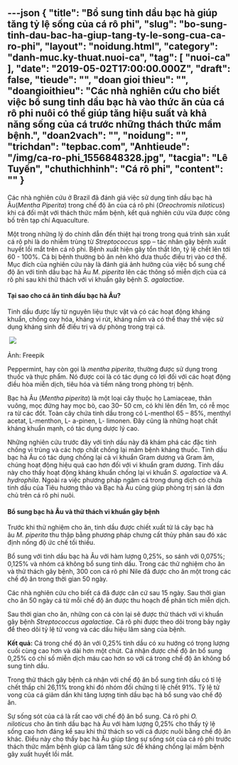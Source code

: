 ---json
{
    "title": "Bổ sung tinh dầu bạc hà giúp tăng tỷ lệ sống của cá rô phi",
    "slug": "bo-sung-tinh-dau-bac-ha-giup-tang-ty-le-song-cua-ca-ro-phi",
    "layout": "noidung.html",
    "category": "danh-muc.ky-thuat.nuoi-ca",
    "tag": [
        "nuoi-ca"
    ],
    "date": "2019-05-02T17:00:00.000Z",
    "draft": false,
    "tieude": "",
    "doan gioi thieu": "",
    "doangioithieu": "Các nhà nghiên cứu cho biết việc bổ sung tinh dầu bạc hà vào thức ăn của cá rô phi nuôi có thể giúp tăng hiệu suất và khả năng sống của cá trước những thách thức mầm bệnh.",
    "doan2vach": "",
    "noidung": "",
    "trichdan": "tepbac.com",
    "Anhtieude": "/img/ca-ro-phi_1556848328.jpg",
    "tacgia": "Lê Tuyến",
    "chuthichhinh": "Cá rô phi",
    "__content__": ""
}
---
<p>C&aacute;c nh&agrave; nghi&ecirc;n cứu ở Brazil đ&atilde; đ&aacute;nh gi&aacute; việc sử dụng tinh dầu bạc h&agrave; &Acirc;u(<em>Mentha Piperita</em>) trong chế độ ăn của c&aacute; r&ocirc; phi (<em>Oreochromis niloticus</em>) khi c&aacute; đối mặt với th&aacute;ch thức mầm bệnh, kết quả nghi&ecirc;n cứu vừa được c&ocirc;ng bố tr&ecirc;n tạp ch&iacute; Aquaculture.</p>

<p>Một trong những l&yacute; do ch&iacute;nh dẫn đến thiệt hại trong trong qu&aacute; tr&igrave;nh sản xuất c&aacute; r&ocirc; phi l&agrave; do nhiễm tr&ugrave;ng từ&nbsp;<em>Streptococcus</em>&nbsp;spp &ndash; t&aacute;c nh&acirc;n g&acirc;y bệnh xuất huyết lồi mắt tr&ecirc;n c&aacute; r&ocirc; phi. Bệnh xuất hiện g&acirc;y tổn thất lớn, tỷ lệ chết l&ecirc;n tới 60 - 100%. C&aacute; bị bệnh thường bỏ ăn n&ecirc;n kh&oacute; đưa thuốc điều trị v&agrave;o cơ thể. Mục đ&iacute;ch của nghi&ecirc;n cứu n&agrave;y l&agrave; đ&aacute;nh gi&aacute; ảnh hưởng của việc bổ sung chế độ ăn với tinh dầu bạc h&agrave; &Acirc;u&nbsp;<em>M. piperita</em>&nbsp;l&ecirc;n c&aacute;c th&ocirc;ng số miễn dịch của c&aacute; r&ocirc; phi sau khi thử th&aacute;ch với vi khuẩn g&acirc;y bệnh&nbsp;<em>S. agalactiae</em>.</p>

<h4>Tại sao cho c&aacute; ăn tinh dầu bạc h&agrave; &Acirc;u?</h4>

<p>Tinh dầu được lấy từ nguy&ecirc;n liệu thực vật v&agrave; c&oacute; c&aacute;c hoạt động kh&aacute;ng khuẩn, chống oxy h&oacute;a, kh&aacute;ng vi r&uacute;t, kh&aacute;ng nấm v&agrave; c&oacute; thể thay thế việc sử dụng kh&aacute;ng sinh để điều trị v&agrave; dự ph&ograve;ng trong trại c&aacute;.</p>

<p>&nbsp;<img src="https://tepbac.com/upload/images/2019/05/bac-ba-au-tren-ca_1556847327.jpg" /></p>

<p>Ảnh: Freepik</p>

<p>Peppermint, hay c&ograve;n gọi l&agrave;&nbsp;<em>mentha piperita</em>, thường được sử dụng trong thuốc v&agrave; thực phẩm. N&oacute; được coi l&agrave; c&oacute; t&aacute;c dụng c&oacute; lợi đối với c&aacute;c hoạt động điều h&ograve;a miễn dịch, ti&ecirc;u h&oacute;a v&agrave; tiềm năng trong ph&ograve;ng trị bệnh.&nbsp;</p>

<p>Bạc h&agrave; &Acirc;u (<em>Mentha piperita</em>) l&agrave; một loại c&acirc;y thuộc họ Lamiaceae, th&acirc;n vu&ocirc;ng, mọc đứng hay mọc b&ograve;, cao 30&ndash; 50 cm, c&oacute; khi l&ecirc;n đến 1m, c&oacute; rễ mọc ra từ c&aacute;c đốt. To&agrave;n c&acirc;y chứa tinh dầu trong c&oacute; L-menthol 65 &ndash; 85%, menthyl acetat, L-menthon, L- a-pinen, L- limonen. Đ&acirc;y cũng l&agrave; những hoạt chất kh&aacute;ng khuẩn mạnh, c&oacute; t&aacute;c dụng dược l&yacute; cao.&nbsp;</p>

<p>Những nghi&ecirc;n cứu trước đ&acirc;y với tinh dầu n&agrave;y đ&atilde; kh&aacute;m ph&aacute; c&aacute;c đặc t&iacute;nh chống vi tr&ugrave;ng v&agrave; c&aacute;c hợp chất chống lại mầm bệnh kh&aacute;ng thuốc. Tinh dầu bạc h&agrave; &Acirc;u c&oacute; t&aacute;c dụng chống lại cả vi khuẩn Gram dương v&agrave; Gram &acirc;m, ch&uacute;ng hoạt động hiệu quả cao hơn đối với vi khuẩn gram dương. Tinh dầu n&agrave;y cho thấy hoạt động kh&aacute;ng khuẩn chống lại vi khuẩn&nbsp;<em>S. agalactiae</em>&nbsp;v&agrave;&nbsp;<em>A. hydrophila</em>. Ngo&agrave;i ra việc phương ph&aacute;p ng&acirc;m c&aacute; trong dung dịch c&oacute; chứa tinh dầu của Ti&ecirc;u hương thảo v&agrave; Bạc h&agrave; &Acirc;u cũng gi&uacute;p ph&ograve;ng trị s&aacute;n l&aacute; đơn chủ tr&ecirc;n c&aacute; r&ocirc; phi nu&ocirc;i.</p>

<h4>Bổ sung bạc h&agrave; &Acirc;u v&agrave; thử th&aacute;ch vi khuẩn g&acirc;y bệnh</h4>

<p>Trước khi thử nghiệm cho ăn, tinh dầu được chiết xuất từ l&aacute; c&acirc;y bạc h&agrave; &acirc;u&nbsp;<em>M. piperita</em>&nbsp;thu thập bằng phương ph&aacute;p chưng cất thủy ph&acirc;n sau đ&oacute; x&aacute;c định nồng độ ức chế tối thiểu.</p>

<p>Bổ sung với tinh dầu bạc h&agrave; &Acirc;u với h&agrave;m lượng 0,25%, so s&aacute;nh với 0,075%; 0,125% v&agrave; nh&oacute;m c&aacute; kh&ocirc;ng bổ sung tinh dầu. Trong c&aacute;c thử nghiệm cho ăn v&agrave; thử th&aacute;ch g&acirc;y bệnh, 300 con c&aacute; r&ocirc; phi Nile đ&atilde; được cho ăn một trong c&aacute;c chế độ ăn trong thời gian 50 ng&agrave;y.&nbsp;</p>

<p>C&aacute;c nh&agrave; nghi&ecirc;n cứu cho biết c&aacute; đ&atilde; được c&acirc;n cứ sau 15 ng&agrave;y. Sau thời gian cho ăn 50 ng&agrave;y c&aacute; từ mỗi chế độ ăn được thu hoạch để ph&acirc;n t&iacute;ch miễn dịch.</p>

<p>Sau thời gian cho ăn, những con c&aacute; c&ograve;n lại sẽ được thử th&aacute;ch với vi khuẩn g&acirc;y bệnh&nbsp;<em>Streptococcus agalactiae</em>. C&aacute; r&ocirc; phi được theo d&otilde;i trong bảy ng&agrave;y để theo d&otilde;i tỷ lệ tử vong v&agrave; c&aacute;c dấu hiệu l&acirc;m s&agrave;ng của bệnh.&nbsp;</p>

<p><strong>Kết quả:</strong>&nbsp;C&aacute; trong chế độ ăn với 0,25% tinh dầu c&oacute; xu hướng c&oacute; trọng lượng cuối c&ugrave;ng cao hơn v&agrave; d&agrave;i hơn một ch&uacute;t. C&aacute; nhận được chế độ ăn bổ sung 0,25% c&oacute; chỉ số miễn dịch m&aacute;u cao hơn so với c&aacute; trong chế độ ăn kh&ocirc;ng bổ sung tinh dầu.</p>

<p>Trong thử th&aacute;ch g&acirc;y bệnh c&aacute; nhận với chế độ ăn bổ sung tinh dầu c&oacute; tỉ lệ chết thấp chỉ 26,11% trong khi đ&oacute; nh&oacute;m đối chứng tỉ lệ chết 91%. Tỷ lệ tử vong của c&aacute; giảm dần khi tăng lượng tinh dầu bạc h&agrave; bổ sung v&agrave;o chế độ ăn.</p>

<p>Sự sống s&oacute;t của c&aacute; l&agrave; rất cao với chế độ ăn bổ sung. C&aacute; r&ocirc; phi&nbsp;<em>O. niloticus</em>&nbsp;cho ăn tinh dầu bạc h&agrave; &Acirc;u với h&agrave;m lượng 0,25% cho thấy tỷ lệ sống cao hơn đ&aacute;ng kể sau khi thử th&aacute;ch so với c&aacute; được nu&ocirc;i bằng chế độ ăn kh&aacute;c. Điều n&agrave;y cho thấy bạc h&agrave; &Acirc;u gi&uacute;p tăng sự sống s&oacute;t của c&aacute; r&ocirc; phi trước th&aacute;ch thức mầm bệnh gi&uacute;p c&aacute; l&agrave;m tăng sức đề kh&aacute;ng chống lại mầm bệnh g&acirc;y xuất huyết lồi mắt.</p>
